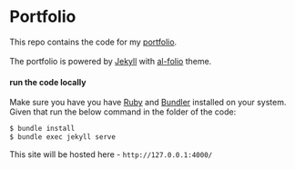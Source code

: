 # Portfolio

This repo contains the code for my [portfolio](abhinavcode13.github.io/). 
<br>
<br>
The portfolio is powered by [Jekyll](https://jekyllrb.com/) with [al-folio](https://github.com/alshedivat/al-folio) theme.

#### run the code locally
Make sure you have you have [Ruby](https://www.ruby-lang.org/en/downloads/) and [Bundler](https://bundler.io/) installed on your system. Given that run the below command in the folder of the code:

```bash
$ bundle install
$ bundle exec jekyll serve
```

This site will be hosted here - `http://127.0.0.1:4000/`
